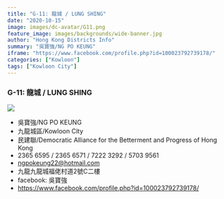 ```yaml
---
title: "G-11: 龍城 / LUNG SHING"
date: "2020-10-15"
image: images/dc-avatar/G11.png
feature_image: images/backgrounds/wide-banner.jpg
author: "Hong Kong Districts Info"
summary: "吳寶強/NG PO KEUNG"
iframe: "https://www.facebook.com/profile.php?id=100023792739178/"
categories: ["Kowloon"]
tags: ["Kowloon City"]
---
```


### G-11: 龍城 / LUNG SHING  
![](/images/dc-avatar/G11.png)  

 - 吳寶強/NG PO KEUNG  
 - 九龍城區/Kowloon City  
 - 民建聯/Democratic Alliance for the Betterment and Progress of Hong Kong  
 - 2365 6595 / 2365 6571 / 7222 3292 / 5703 9561  
 - ngpokeung22@hotmail.com  
 - 九龍九龍城福佬村道2號C二樓  
 - facebook: 吳寶強  
 - https://www.facebook.com/profile.php?id=100023792739178/
